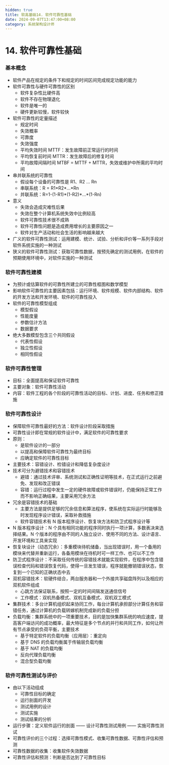 ```yaml
---
hidden: true
title: 软高基础14. 软件可靠性基础
date: 2024-09-07T13:47:00+08:00
category: 系统架构设计师
---
```

# 14. 软件可靠性基础

### 基本概念

* 软件产品在规定的条件下和规定的时间区间完成规定功能的能力
* 软件可靠性与硬件可靠性的区别
  * 软件复杂性比硬件高
  * 软件不存在物理退化
  * 软件是唯一的
  * 硬件更新较慢，软件较快
* 软件可靠性的定量描述
  * 规定时间
  * 失效概率
  * 可靠度
  * 失效强度
  * 平均失效时间 MTTF：发生故障前正常运行的时间
  * 平均恢复前时间 MTTR：发生故障后的修复时间
  * 平均故障间隔时间 MTBF = MTTF + MTTR，失效或维护中所需的平均时间
* 串并联系统的可靠性
  * 假设每个设备的可靠性是 R1、R2 … Rn
  * 串联系统：R = R1\*R2\*…\*Rn
  * 并联系统：R=1-(1-R1)\*(1-R2)\*…\*(1-Rn)
* 意义
  * 失效会造成灾难性后果
  * 失效在整个计算机系统失效中比例较高
  * 软件可靠性技术很不成熟
  * 软件可靠性问题是造成费用增长的主要原因之一
  * 软件对生产活动和社会生活的影响越来越大
* 广义的软件可靠性测试：运用建模、统计、试验、分析和评价等一系列手段对软件系统实施的一种测试
* 狭义的软件可靠性测试：获取可靠性数据，按预先确定的测试用例，在软件的预期使用环境中，对软件实施的一种测试

### 软件可靠性建模

* 为预计或估算软件的可靠性所建立的可靠性框图和数学模型
* 影响软件可靠性的主要因素包括：运行环境、软件规模、软件内部结构、软件的开发方法和开发环境、软件的可靠性投入
* 软件的可靠性模型组成
  * 模型假设
  * 性能度量
  * 参数估计方法
  * 数据要求
* 绝大多数模型包含三个共同假设
  * 代表性假设
  * 独立性假设
  * 相同性假设

### 软件可靠性管理

* 目标：全面提高和保证软件可靠性
* 主要对象：软件可靠性活动
* 内容：软件工程的各个阶段的可靠性活动的目标、计划、进度、任务和修正措施

### 软件可靠性设计

* 保障软件可靠性最好的方法：软件设计阶段采取措施
* 可靠性设计即在常规的软件设计中，满足软件的可靠性要求
* 原则：
  * 是软件设计的一部分
  * 以提高和保障软件可靠性为最终目标
  * 应确定软件的可靠性目标
* 主要技术：容错设计、检错设计和降低复杂度设计
* 技术可分为避错技术和容错技术
  * 避错：通过技术评审、系统测试和正确性证明等技术，在正式运行之前避免、发现和改正错误
  * 容错：运行过程中发生一定的硬件故障或软件错误时，仍能保持正常工作而不影响正确结果，主要采用冗余方法
* 冗余是容错技术的基础
  * 主要方法是提供足够的冗余信息和算法程序，使系统在实际运行时能够及时发现程序设计错误，采取补救措施
  * 软件容错技术有 N 版本程序设计、恢复块方法和防卫式程序设计等
* N 版本程序设计：N 个具有相同功能的程序同时执行一项计算，多数表决来选择结果。N 个版本的程序由不同的人独立设计、使用不同的方法、设计语言、开发环境和工具来实现
* 恢复块设计（动态冗余）：多重模块待机储备，当出现错误时，用一个备用的模块来代替并重新运行，各备用模块在待机时可一样工作、也可以不工作
* 防卫式程序设计：不采取任何传统的容错技术就能实现软件，在程序中包含错误检查代码和错误恢复代码，使得一旦发生错误，程序就能撤销错误状态，恢复到一个已知的正确状态中去
* 双机容错技术：软硬件结合，两台服务器和一个外接共享磁盘阵列以及相应的双机软件组成
  * 心跳方法保证联系，按照一定的时间间隔发送通信信号
  * 工作模式：双机热备模式、双机互备模式、双机双工模式
* 集群技术：多台计算机组织起来协同工作，每台计算机承担部分计算任务和容错任务，通过计算机的负载转嫁机制完成新的负载分担
* 负载均衡：集群系统中的一项重要技术，目的是加快集群系统的响应速度，提高客户端访问的成功概率，最大特征是多个节点的并行和共同工作，如何让所有节点承受的负荷平衡，主要技术
  * 基于特定软件的负载均衡（应用层）：重定向
  * 基于 DNS 的负载均衡属于传输层负载均衡
  * 基于 NAT 的负载均衡
  * 反向代理负载均衡
  * 混合型负载均衡

### 软件可靠性测试与评价

* 由以下活动组成
  * 可靠性目标的确定
  * 运行剖面的开发
  * 测试用例的设计
  * 测试实施
  * 测试结果的分析
* 运行步骤：定义软件运行的剖面 —— 设计可靠性测试用例 —— 实施可靠性测试
* 可靠性评价的三个过程：选择可靠性模式、收集可靠性数据、可靠性评估和预测
* 可靠性数据的收集：收集软件失效数据
* 可靠性评估和预测：判断是否达到了可靠性目标